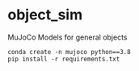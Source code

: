 # object_sim
MuJoCo Models for general objects

```
conda create -n mujoco python==3.8
pip install -r requirements.txt
```
